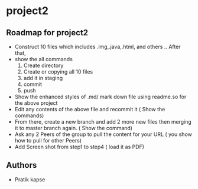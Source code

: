 # project2
## Roadmap for project2

- Construct 10 files which includes .img,.java,.html, and others .. After that, 
- show the all commands 
  1. Create directory
  2. Create or copying all 10 files
  3. add it in staging
  4. commit
  5. push
- Show the enhanced styles of .md/ mark down file using readme.so for the above project
- Edit any contents of the above file and recommit it ( Show the commands)
- From there, create a new branch and add 2 more new files then merging it to master branch again. ( Show the command)
- Ask any 2 Peers of the group to pull the content for your URL ( you show how to pull for other Peers)
- Add Screen shot from step1 to step4 ( load it as PDF)

## Authors

- Pratik kapse
